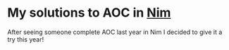 # My solutions to AOC in [Nim](https://nim-lang.org/)

After seeing someone complete AOC last year in Nim I decided to give it a try this year!